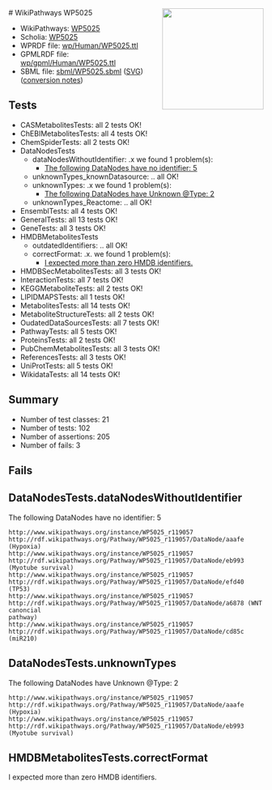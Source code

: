 <img style="float: right; width: 200px" src="../logo.png" />
# WikiPathways WP5025

* WikiPathways: [WP5025](https://identifiers.org/wikipathways:WP5025)
* Scholia: [WP5025](https://scholia.toolforge.org/wikipathways/WP5025)
* WPRDF file: [wp/Human/WP5025.ttl](../wp/Human/WP5025.ttl)
* GPMLRDF file: [wp/gpml/Human/WP5025.ttl](../wp/gpml/Human/WP5025.ttl)
* SBML file: [sbml/WP5025.sbml](../sbml/WP5025.sbml) ([SVG](../sbml/WP5025.svg)) ([conversion notes](../sbml/WP5025.txt))

## Tests
* CASMetabolitesTests: all 2 tests OK!
* ChEBIMetabolitesTests: all 4 tests OK!
* ChemSpiderTests: all 2 tests OK!
* DataNodesTests
    * dataNodesWithoutIdentifier: .x we found 1 problem(s):
        * [The following DataNodes have no identifier: 5](#d2d32fa4)
    * unknownTypes_knownDatasource: .. all OK!
    * unknownTypes: .x we found 1 problem(s):
        * [The following DataNodes have Unknown @Type: 2](#839973e0)
    * unknownTypes_Reactome: .. all OK!
* EnsemblTests: all 4 tests OK!
* GeneralTests: all 13 tests OK!
* GeneTests: all 3 tests OK!
* HMDBMetabolitesTests
    * outdatedIdentifiers: .. all OK!
    * correctFormat: .x. we found 1 problem(s):
        * [I expected more than zero HMDB identifiers.](#ad154c1e)
* HMDBSecMetabolitesTests: all 3 tests OK!
* InteractionTests: all 7 tests OK!
* KEGGMetaboliteTests: all 2 tests OK!
* LIPIDMAPSTests: all 1 tests OK!
* MetabolitesTests: all 14 tests OK!
* MetaboliteStructureTests: all 2 tests OK!
* OudatedDataSourcesTests: all 7 tests OK!
* PathwayTests: all 5 tests OK!
* ProteinsTests: all 2 tests OK!
* PubChemMetabolitesTests: all 3 tests OK!
* ReferencesTests: all 3 tests OK!
* UniProtTests: all 5 tests OK!
* WikidataTests: all 14 tests OK!


## Summary

* Number of test classes: 21
* Number of tests: 102
* Number of assertions: 205
* Number of fails: 3

## Fails

<a name="d2d32fa4" />

## DataNodesTests.dataNodesWithoutIdentifier

The following DataNodes have no identifier: 5
```
http://www.wikipathways.org/instance/WP5025_r119057 http://rdf.wikipathways.org/Pathway/WP5025_r119057/DataNode/aaafe (Hypoxia)
http://www.wikipathways.org/instance/WP5025_r119057 http://rdf.wikipathways.org/Pathway/WP5025_r119057/DataNode/eb993 (Myotube survival)
http://www.wikipathways.org/instance/WP5025_r119057 http://rdf.wikipathways.org/Pathway/WP5025_r119057/DataNode/efd40 (TP53)
http://www.wikipathways.org/instance/WP5025_r119057 http://rdf.wikipathways.org/Pathway/WP5025_r119057/DataNode/a6878 (WNT canoncial
pathway)
http://www.wikipathways.org/instance/WP5025_r119057 http://rdf.wikipathways.org/Pathway/WP5025_r119057/DataNode/cd85c (miR210)
```

<a name="839973e0" />

## DataNodesTests.unknownTypes

The following DataNodes have Unknown @Type: 2
```
http://www.wikipathways.org/instance/WP5025_r119057 http://rdf.wikipathways.org/Pathway/WP5025_r119057/DataNode/aaafe (Hypoxia)
http://www.wikipathways.org/instance/WP5025_r119057 http://rdf.wikipathways.org/Pathway/WP5025_r119057/DataNode/eb993 (Myotube survival)
```

<a name="ad154c1e" />

## HMDBMetabolitesTests.correctFormat

I expected more than zero HMDB identifiers.
